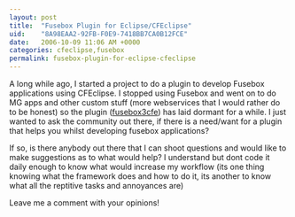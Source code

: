 ```yaml
---
layout: post
title:  "Fusebox Plugin for Eclipse/CFEclipse"
uid:	"8A98EAA2-92FB-F0E9-7418BB7CA0B12FCE"
date:   2006-10-09 11:06 AM +0000
categories: cfeclipse,fusebox
permalink: fusebox-plugin-for-eclipse-cfeclipse
---
```

A long while ago, I started a project to do a plugin to develop Fusebox applications using CFEclipse. I stopped using Fusebox and went on to do MG apps and other custom stuff (more webservices that I would rather do to be honest) so the plugin (<a href="http://cfopen.org/projects/fusebox3cfe/">fusebox3cfe</a>) has laid dormant for a while. I just wanted to ask the community out there, if there is a need/want for a plugin that helps you whilst developing fusebox applications?

If so, is there anybody out there that I can shoot questions and would like to make suggestions as to what would help? I understand but dont code it daily enough to know what would increase my workflow (its one thing knowing what the framework does and how to do it, its another to know what all the reptitive tasks and annoyances are)

Leave me a comment with your opinions!